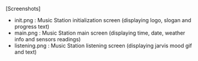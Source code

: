 [Screenshots]
- init.png : Music Station initialization screen (displaying logo, slogan and progress text)
- main.png : Music Station main screen (displaying time, date, weather info and sensors readings)
- listening.png : Music Station listening screen (displaying jarvis mood gif and text)
